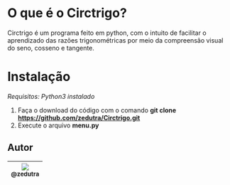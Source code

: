 # O que é o Circtrigo?
Circtrigo é um programa feito em python, com o intuito de facilitar o aprendizado das razões trigonométricas por meio da compreensão visual do seno, cosseno e tangente.

# Instalação
*Requisitos: Python3 instalado*

1. Faça o download do código com o comando **git clone https://github.com/zedutra/Circtrigo.git**
2. Execute o arquivo **menu.py**

## Autor

| [<img src="https://avatars2.githubusercontent.com/u/43136122?s=400&u=8481195147f88e82e0c2052fbdfef0b834d0881d&v=4"><br><sub>@zedutra</sub>](https://github.com/zedutra) |
| :----------------------------------------------------------------------------------------------------------------------------: |
